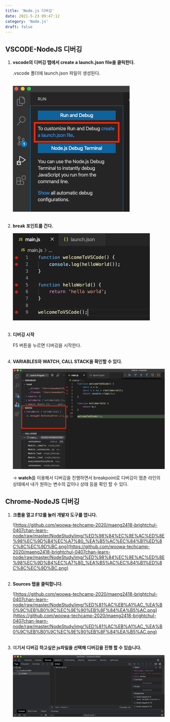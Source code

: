 ```yaml
---
title: 'Node.js 디버깅'
date: 2021-5-23 09:47:12
category: 'Node.js'
draft: false
---
```


## **VSCODE-NodeJS 디버깅**

1. **vscode의 디버깅 탭에서 create a launch.json file을 클릭한다.**

   .vscode 폴더에 launch.json 파일이 생성된다.<br/><br/>

   ![](./images/debugging/1.png)<br/><br/>

2. **break 포인트를 건다.**

   ![](./images/debugging/2.png)<br/><br/>

3. **디버깅 시작**

   F5 버튼을 누르면 디버깅을 시작한다.<br/><br/>

4. **VARIABLES와 WATCH, CALL STACK을 확인할 수 있다.**

   ![](./images/debugging/3.png)

   → **watch**를 이용해서 디버깅을 진행하면서 breakpoint로 디버깅이 멈춘 라인의 상태에서 내가 원하는 변수의 값이나 상태 등을 확인 할 수 있다.

## **Chrome-NodeJS 디버깅**

1. **크롬을 열고 F12를 눌러 개발자 도구를 엽니다.**

   ![https://github.com/woowa-techcamp-2020/maeng2418-brightchul-0407chan-learn-node/raw/master/NodeStudy/img/%ED%98%84%EC%9E%AC%ED%8E%98%EC%9D%B4%EC%A7%80_%EA%B5%AC%EC%84%B1%ED%8C%8C%EC%9D%BC.png](https://github.com/woowa-techcamp-2020/maeng2418-brightchul-0407chan-learn-node/raw/master/NodeStudy/img/%ED%98%84%EC%9E%AC%ED%8E%98%EC%9D%B4%EC%A7%80_%EA%B5%AC%EC%84%B1%ED%8C%8C%EC%9D%BC.png)<br/><br/>

2. **Sources 탭을 클릭합니다.**

   ![https://github.com/woowa-techcamp-2020/maeng2418-brightchul-0407chan-learn-node/raw/master/NodeStudy/img/%ED%81%AC%EB%A1%AC_%EA%B0%9C%EB%B0%9C%EC%9E%90%EB%8F%84%EA%B5%AC.png](https://github.com/woowa-techcamp-2020/maeng2418-brightchul-0407chan-learn-node/raw/master/NodeStudy/img/%ED%81%AC%EB%A1%AC_%EA%B0%9C%EB%B0%9C%EC%9E%90%EB%8F%84%EA%B5%AC.png)<br/><br/>

3. 여**기서 디버깅 하고싶은 js파일을 선택해 디버깅을 진행 할 수 있습니다.**

   ![](./images/debugging/4.png)
